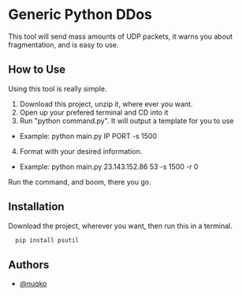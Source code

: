 
# Generic Python DDos

This tool will send mass amounts of UDP packets, it warns you about fragmentation, and is easy to use. 

## How to Use
Using this tool is really simple.
1. Download this project, unzip it, where ever you want.
2. Open up your prefered terminal and CD into it
3. Run "python command.py". It will output a template for you to use
 - Example: python main.py IP PORT -s 1500
4. Format with your desired information.
 - Example: python main.py 23.143.152.86 53 -s 1500 -r 0

Run the command, and boom, there you go.



## Installation

Download the project, wherever you want, then run this in a terminal.


```bash
  pip install psutil

```
    
## Authors

- [@nuqko](https://www.github.com/nuqko)

